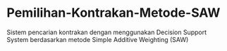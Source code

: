 # Pemilihan-Kontrakan-Metode-SAW
Sistem pencarian kontrakan dengan menggunakan Decision Support System berdasarkan metode Simple Additive Weighting (SAW)
